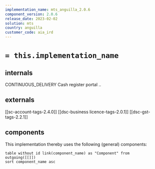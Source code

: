 ```yaml
---
implementation_name: mts_anguilla_2.0.6
component_version: 2.0.6
release_date: 2023-02-02
solution: mts
country: anguilla
customer_code: aia_ird
---
```


# `= this.implementation_name`

## internals
CONTINUOUS_DELIVERY
Cash register portal
..

## externals
[[sc-account-tags-2.4.0]]
[[dsc-business licence-tags-2.0.1]]
[[dsc-gst-tags-2.2.1]]

## components
This implementation thereby uses  the following (general) components:
```dataview
table without id link(component_name) as "Component" from outgoing([[]])
sort component_name asc
```